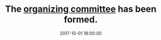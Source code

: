 ---
title: The <a href="/team/steering-committee">organizing committee</a> has been formed.
date: 2017-10-01 18:00:00
---